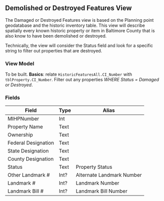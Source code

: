 ## Demolished or Destroyed Features View

The Damaged or Destroyed Features view is based on the Planning point geodatabase and the historic inventory table. This view will describe spatially every known historic property or item in Baltimore County that is also know to have been demolished or destroyed.

Technically, the view will consider the Status field and look for a specific string to filter out properties that are destroyed.

### View Model

To be built.
**Basics**: relate `HistoricFeaturesAll.CI_Number` with `tblProperty.CI_Number`. Filter out any properties *WHERE Status = Damaged or Destroyed*.

### Fields

| Field              | Type       | Alias                          |
|--------------------|------------|--------------------------------|
| MIHPNumber         | Int        |                                |
| Property Name      | Text       |                                |
| Ownership          | Text       |                                |
| Federal Designation| Text       |                                |
| State Designation  | Text       |                                |
| County Designation | Text       |                                |
| Status             | Text       | Property Status                |
| Other Landmark #   | Int?       | Alternate Landmark Number      |
| Landmark #         | Int?       | Landmark Number                |
| Landmark Bill #    | Int?       | Landmark Bill Number           |